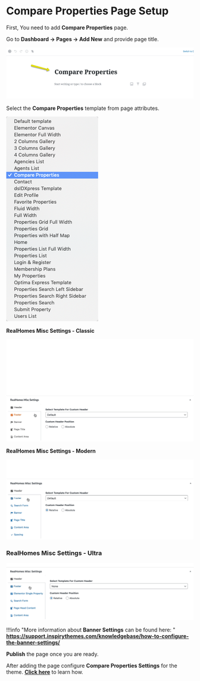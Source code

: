 # Compare Properties Page Setup

First, You need to add **Compare Properties** page. 

Go to **Dashboard → Pages → Add New** and provide page title.
 
![RealHomes Compare Page Title](images/other-features/compare-title-gutenberg.png)

Select the **Compare Properties** template from page attributes.

![RealHomes Compare Page Attributes](images/other-features/compare-page-attributes.png)

**RealHomes Misc Settings - Classic**

![RealHomes Misc Settings - Classic](images/create-pages/banner-spacing-classic.gif)

**RealHomes Misc Settings - Modern**

![RealHomes Misc Settings - Modern](images/create-pages/modern-banner-spacing-full.gif)

### **RealHomes Misc Settings - Ultra**
![RealHomes Misc Settings - Ultra](images/create-pages/ultra-banner-spacing-full.gif)

!!!info "More information about **Banner Settings** can be found here: "
    **https://support.inspirythemes.com/knowledgebase/how-to-configure-the-banner-settings/**

**Publish** the page once you are ready.

After adding the page configure **Compare Properties Settings** for the theme. **[Click here](/compare-properties-settings/)** to learn how.